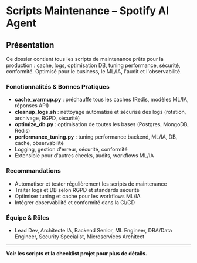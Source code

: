 # Scripts Maintenance – Spotify AI Agent

## Présentation
Ce dossier contient tous les scripts de maintenance prêts pour la production : cache, logs, optimisation DB, tuning performance, sécurité, conformité. Optimisé pour le business, le ML/IA, l'audit et l'observabilité.

### Fonctionnalités & Bonnes Pratiques
- **cache_warmup.py** : préchauffe tous les caches (Redis, modèles ML/IA, réponses API)
- **cleanup_logs.sh** : nettoyage automatisé et sécurisé des logs (rotation, archivage, RGPD, sécurité)
- **optimize_db.py** : optimisation de toutes les bases (Postgres, MongoDB, Redis)
- **performance_tuning.py** : tuning performance backend, ML/IA, DB, cache, observabilité
- Logging, gestion d'erreur, sécurité, conformité
- Extensible pour d'autres checks, audits, workflows ML/IA

### Recommandations
- Automatiser et tester régulièrement les scripts de maintenance
- Traiter logs et DB selon RGPD et standards sécurité
- Optimiser tuning et cache pour les workflows ML/IA
- Intégrer observabilité et conformité dans la CI/CD

### Équipe & Rôles
- Lead Dev, Architecte IA, Backend Senior, ML Engineer, DBA/Data Engineer, Security Specialist, Microservices Architect

---
**Voir les scripts et la checklist projet pour plus de détails.**
